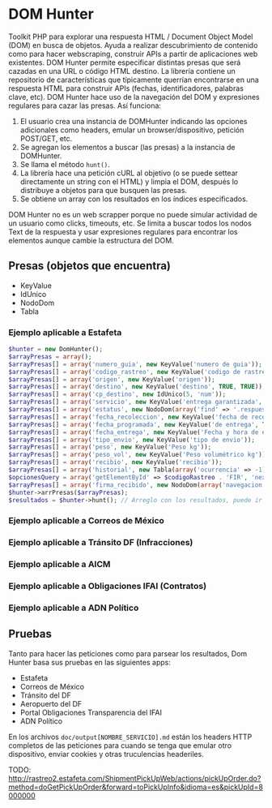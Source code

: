 DOM Hunter
===
Toolkit PHP para explorar una respuesta HTML / Document Object Model (DOM) en busca de objetos. Ayuda a realizar descubrimiento de contenido como para hacer webscraping, construir APIs a partir de aplicaciones web existentes.
DOM Hunter permite especificar distintas presas que será cazadas en una URL o código HTML destino. La librería contiene un repositorio de características que típicamente querrían encontrarse en una respuesta HTML para construir APIs (fechas, identificadores, palabras clave, etc). DOM Hunter hace uso de la navegación del DOM y expresiones regulares para cazar las presas. Así funciona:

 1. El usuario crea una instancia de DOMHunter indicando las opciones adicionales como headers, emular un browser/dispositivo, petición POST/GET, etc.
 2. Se agregan los elementos a buscar (las presas) a la instancia de DOMHunter.
 3. Se llama el método `hunt()`.
 4. La librería hace una petición cURL al objetivo (o se puede settear directamente un string con el HTML) y limpia el DOM, después lo distribuye a objetos para que busquen las presas.
 5. Se obtiene un array con los resultados en los índices especificados.

DOM Hunter no es un web scrapper porque no puede simular actividad de un usuario como clicks, timeouts, etc. Se limita a buscar todos los nodos Text de la respuesta y usar expresiones regulares para encontrar los elementos aunque cambie la estructura del DOM.
 
## Presas (objetos que encuentra)

- KeyValue
- IdUnico
- NodoDom
- Tabla

### Ejemplo aplicable a Estafeta

```php
$hunter = new DomHunter();
$arrayPresas = array();
$arrayPresas[] = array('numero_guia', new KeyValue('numero de guia'));
$arrayPresas[] = array('codigo_rastreo', new KeyValue('codigo de rastreo'));
$arrayPresas[] = array('origen', new KeyValue('origen'));
$arrayPresas[] = array('destino', new KeyValue('destino', TRUE, TRUE));
$arrayPresas[] = array('cp_destino', new IdUnico(5, 'num'));
$arrayPresas[] = array('servicio', new KeyValue('entrega garantizada', FALSE));
$arrayPresas[] = array('estatus', new NodoDom(array('find' => '.respuestasazul'), 'plaintext', 1));
$arrayPresas[] = array('fecha_recoleccion', new KeyValue('fecha de recoleccion'));
$arrayPresas[] = array('fecha_programada', new KeyValue('de entrega', TRUE, TRUE));
$arrayPresas[] = array('fecha_entrega', new KeyValue('Fecha y hora de entrega'));
$arrayPresas[] = array('tipo_envio', new KeyValue('tipo de envio'));
$arrayPresas[] = array('peso', new KeyValue('Peso kg'));
$arrayPresas[] = array('peso_vol', new KeyValue('Peso volumétrico kg'));
$arrayPresas[] = array('recibio', new KeyValue('recibio'));
$arrayPresas[] = array('historial', new Tabla(array('ocurrencia' => -1), 3));
$opcionesQuery = array('getElementById' => $codigoRastreo . 'FIR', 'nextSibling' => '', 'find' => 'img');
$arrayPresas[] = array('firma_recibido', new NodoDom(array('navegacion' => $opcionesQuery), 'src'));
$hunter->arrPresas($arrayPresas);
$resultados = $hunter->hunt(); // Arreglo con los resultados, puede ir directísio a Mongodb
```
### Ejemplo aplicable a Correos de México
### Ejemplo aplicable a Tránsito DF (Infracciones)
### Ejemplo aplicable a AICM
### Ejemplo aplicable a Obligaciones IFAI (Contratos)
### Ejemplo aplicable a ADN Político

## Pruebas

Tanto para hacer las peticiones como para parsear los resultados, Dom Hunter basa sus pruebas en las siguientes apps:

- Estafeta
- Correos de México
- Tránsito del DF
- Aeropuerto del DF
- Portal Obligaciones Transparencia del IFAI
- ADN Político

En los archivos `doc/output[NOMBRE_SERVICIO].md` están los headers HTTP completos de las peticiones para cuando se tenga que emular otro dispositivo, enviar cookies y otras truculencias headeriles.

TODO:
http://rastreo2.estafeta.com/ShipmentPickUpWeb/actions/pickUpOrder.do?method=doGetPickUpOrder&forward=toPickUpInfo&idioma=es&pickUpId=8000000
